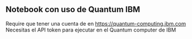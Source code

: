 ## Notebook con uso de Quantum IBM

Require que tener una cuenta de en https://quantum-computing.ibm.com
Necesitas el API token para ejecutar en el Quantum computer de IBM
